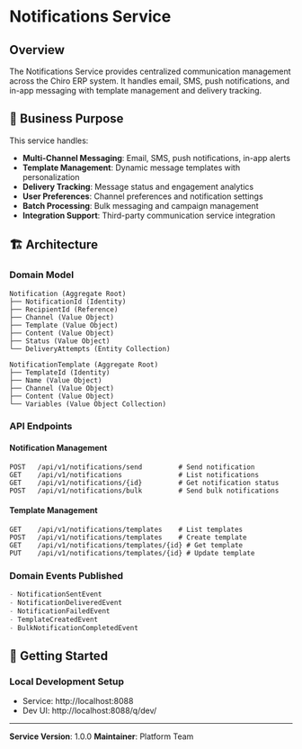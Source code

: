 # Notifications Service

## Overview

The Notifications Service provides centralized communication management across the Chiro ERP system. It handles email, SMS, push notifications, and in-app messaging with template management and delivery tracking.

## 🎯 Business Purpose

This service handles:

-   **Multi-Channel Messaging**: Email, SMS, push notifications, in-app alerts
-   **Template Management**: Dynamic message templates with personalization
-   **Delivery Tracking**: Message status and engagement analytics
-   **User Preferences**: Channel preferences and notification settings
-   **Batch Processing**: Bulk messaging and campaign management
-   **Integration Support**: Third-party communication service integration

## 🏗️ Architecture

### Domain Model

```
Notification (Aggregate Root)
├── NotificationId (Identity)
├── RecipientId (Reference)
├── Channel (Value Object)
├── Template (Value Object)
├── Content (Value Object)
├── Status (Value Object)
└── DeliveryAttempts (Entity Collection)

NotificationTemplate (Aggregate Root)
├── TemplateId (Identity)
├── Name (Value Object)
├── Channel (Value Object)
├── Content (Value Object)
└── Variables (Value Object Collection)
```

### API Endpoints

#### Notification Management

```
POST   /api/v1/notifications/send         # Send notification
GET    /api/v1/notifications              # List notifications
GET    /api/v1/notifications/{id}         # Get notification status
POST   /api/v1/notifications/bulk         # Send bulk notifications
```

#### Template Management

```
GET    /api/v1/notifications/templates    # List templates
POST   /api/v1/notifications/templates    # Create template
GET    /api/v1/notifications/templates/{id} # Get template
PUT    /api/v1/notifications/templates/{id} # Update template
```

### Domain Events Published

```kotlin
- NotificationSentEvent
- NotificationDeliveredEvent
- NotificationFailedEvent
- TemplateCreatedEvent
- BulkNotificationCompletedEvent
```

## 🚀 Getting Started

### Local Development Setup

-   Service: http://localhost:8088
-   Dev UI: http://localhost:8088/q/dev/

---

**Service Version**: 1.0.0
**Maintainer**: Platform Team
